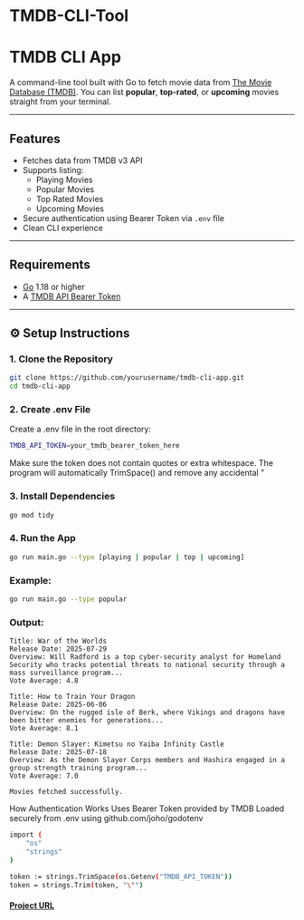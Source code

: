 # TMDB-CLI-Tool

#  TMDB CLI App

A command-line tool built with Go to fetch movie data from [The Movie Database (TMDB)](https://www.themoviedb.org/). You can list **popular**, **top-rated**, or **upcoming** movies straight from your terminal.

---

##  Features

- Fetches data from TMDB v3 API
- Supports listing:
  -  Playing Movies
  -  Popular Movies
  -  Top Rated Movies
  -  Upcoming Movies
- Secure authentication using Bearer Token via `.env` file
- Clean CLI experience

---

##  Requirements

- [Go](https://golang.org/) 1.18 or higher
- A [TMDB API Bearer Token](https://developer.themoviedb.org/docs/getting-started)

---

## ⚙️ Setup Instructions

### 1. Clone the Repository

```bash
git clone https://github.com/yourusername/tmdb-cli-app.git
cd tmdb-cli-app
```

### 2. Create .env File
Create a .env file in the root directory:

```bash
TMDB_API_TOKEN=your_tmdb_bearer_token_here
```

Make sure the token does not contain quotes or extra whitespace. The program will automatically TrimSpace() and remove any accidental "

### 3. Install Dependencies
```bash
go mod tidy
```

### 4. Run the App
```bash
go run main.go --type [playing | popular | top | upcoming]
```
### Example:
```bash
go run main.go --type popular
```
### Output:

```text
Title: War of the Worlds  
Release Date: 2025-07-29  
Overview: Will Radford is a top cyber-security analyst for Homeland Security who tracks potential threats to national security through a mass surveillance program...  
Vote Average: 4.8

Title: How to Train Your Dragon  
Release Date: 2025-06-06  
Overview: On the rugged isle of Berk, where Vikings and dragons have been bitter enemies for generations...  
Vote Average: 8.1

Title: Demon Slayer: Kimetsu no Yaiba Infinity Castle  
Release Date: 2025-07-18  
Overview: As the Demon Slayer Corps members and Hashira engaged in a group strength training program...  
Vote Average: 7.0

Movies fetched successfully.
```

How Authentication Works
Uses Bearer Token provided by TMDB
Loaded securely from .env using github.com/joho/godotenv
```bash
import (
    "os"
    "strings"
)

token := strings.TrimSpace(os.Getenv("TMDB_API_TOKEN"))
token = strings.Trim(token, "\"")
```


#### [Project URL](https://github.com/aaarrvind/TMDB-CLI-Tool)



